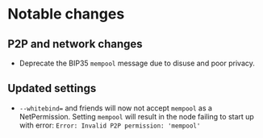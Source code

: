 Notable changes
===============

P2P and network changes
-----------------------
* Deprecate the BIP35 `mempool` message due to disuse and poor privacy.


Updated settings
----------------
* `--whitebind=` and friends will now not accept `mempool` as a NetPermission.
  Setting `mempool` will result in the node failing to start up with error:
  `Error: Invalid P2P permission: 'mempool'`

